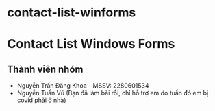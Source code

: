 # contact-list-winforms

# Contact List Windows Forms

## Thành viên nhóm

- Nguyễn Trần Đăng Khoa - MSSV: 2280601534
- Nguyễn Tuấn Vũ (Bạn đã làm bài rồi, chỉ hỗ trợ em do tuần đó em bị covid phải ở nhà)

